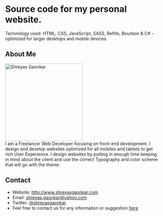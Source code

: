 # Source code for my personal website.
Technology used: HTML, CSS, JavaScript, SASS, Refills, Bourbon & C# - optimized for larger desktops and mobile devices. 

## About Me
<img src="http://beta.shreyasg.com/images/srg.png" width="250" alt="Shreyas Gaonkar"><br />
I am a Freelancer Web Developer focusing on front-end development. I design and develop websites optimized for all mobiles and tablets to get rich User Experience. I design websites by putting in enough time keeping in mind about the client and use the correct Typography and color scheme that will go with the theme.

## Contact

* Website: http://www.shreyasgaonkar.com
* Email: shreyas.gaonkar@yahoo.com
* Twitter: [@shreyasgaonkar](https://twitter.com/shreyasgaonkar "Shreyas Gaonkar on twitter")
* Feel free to contact us for any information or suggestion [here](mailto:shreyas.gaonkar@yahoo.com)
